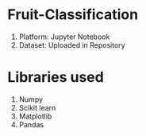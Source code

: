 # Fruit-Classification
1) Platform: Jupyter Notebook
2) Dataset: Uploaded in Repository 

# Libraries used
1) Numpy
2) Scikit learn
3) Matplotlib
4) Pandas
